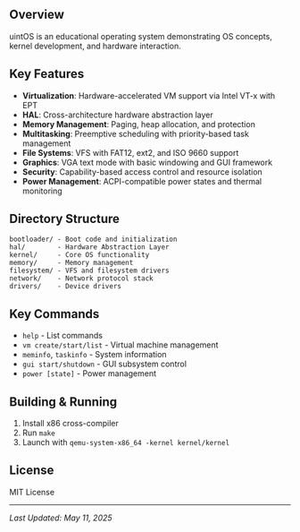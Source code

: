 ## Overview
uintOS is an educational operating system demonstrating OS concepts, kernel development, and hardware interaction.

## Key Features
- **Virtualization**: Hardware-accelerated VM support via Intel VT-x with EPT
- **HAL**: Cross-architecture hardware abstraction layer
- **Memory Management**: Paging, heap allocation, and protection
- **Multitasking**: Preemptive scheduling with priority-based task management
- **File Systems**: VFS with FAT12, ext2, and ISO 9660 support
- **Graphics**: VGA text mode with basic windowing and GUI framework
- **Security**: Capability-based access control and resource isolation
- **Power Management**: ACPI-compatible power states and thermal monitoring

## Directory Structure
```
bootloader/ - Boot code and initialization
hal/        - Hardware Abstraction Layer
kernel/     - Core OS functionality
memory/     - Memory management
filesystem/ - VFS and filesystem drivers
network/    - Network protocol stack
drivers/    - Device drivers
```

## Key Commands
- `help` - List commands
- `vm create/start/list` - Virtual machine management
- `meminfo`, `taskinfo` - System information
- `gui start/shutdown` - GUI subsystem control
- `power [state]` - Power management

## Building & Running
1. Install x86 cross-compiler
2. Run `make`
3. Launch with `qemu-system-x86_64 -kernel kernel/kernel`

## License
MIT License

---
*Last Updated: May 11, 2025*
